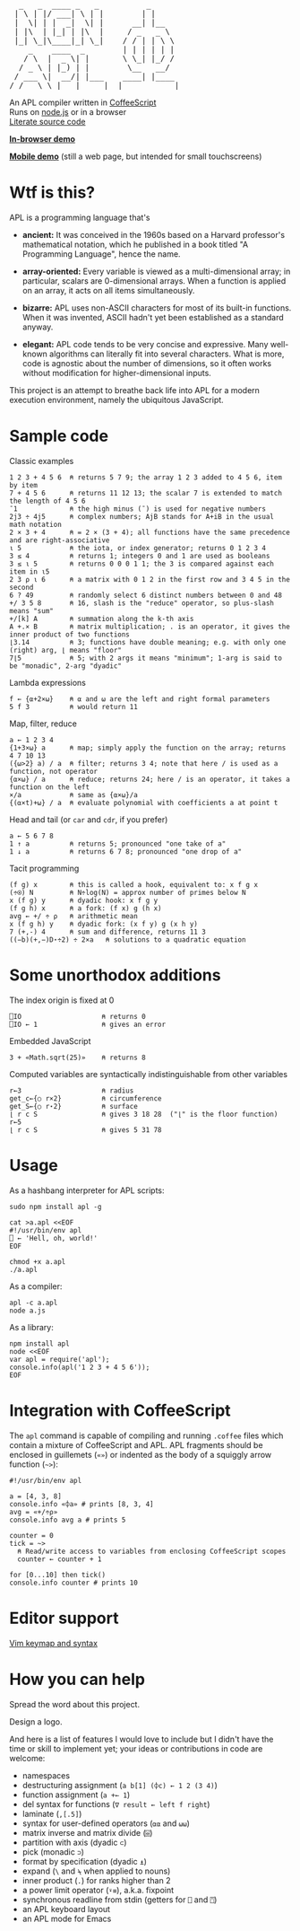 <pre>
  _   _  ____ _   _          _
 | \ | |/ ___| \ | |        | |
 |  \| | |  _|  \| |      __| |__
 | |\  | |_| | |\  |     / _   _ \
 |_| \_|\____|_| \_|    / / | | \ \
    _    ____  _        | | | | | |
   / \  |  _ \| |       \ \_| |_/ /
  / _ \ | |_) | |        \__   __/
 / ___ \|  __/| |___    ____| |____
/_/   \_\_|   |_____|  |___________|
</pre>

An APL compiler written in [CoffeeScript](http://jashkenas.github.com/coffee-script/)<br/>
Runs on [node.js](http://nodejs.org/) or in a browser<br/>
[Literate source code](http://ngn.github.com/apl/docs/vocabulary.html)

**[In-browser demo](http://ngn.github.com/apl/web/index.html)**

**[Mobile demo](http://ngn.github.com/apl/m/index.html)** (still a web page,
but intended for small touchscreens)

# Wtf is this?

APL is a programming language that's

* **ancient:** It was conceived in the 1960s based on a Harvard professor's
  mathematical notation, which he published in a book titled "A Programming
  Language", hence the name.

* **array-oriented:** Every variable is viewed as a multi-dimensional array; in
  particular, scalars are 0-dimensional arrays.  When a function is applied on
  an array, it acts on all items simultaneously.

* **bizarre:** APL uses non-ASCII characters for most of its built-in
  functions.  When it was invented, ASCII hadn't yet been established as a
  standard anyway.

* **elegant:** APL code tends to be very concise and expressive.  Many
  well-known algorithms can literally fit into several characters.  What is
  more, code is agnostic about the number of dimensions, so it often works
  without modification for higher-dimensional inputs.

This project is an attempt to breathe back life into APL for a modern
execution environment, namely the ubiquitous JavaScript.

# Sample code

Classic examples

    1 2 3 + 4 5 6  ⍝ returns 5 7 9; the array 1 2 3 added to 4 5 6, item by item
    7 + 4 5 6      ⍝ returns 11 12 13; the scalar 7 is extended to match the length of 4 5 6
    ¯1             ⍝ the high minus (¯) is used for negative numbers
    2j3 ÷ 4j5      ⍝ complex numbers; AjB stands for A+iB in the usual math notation
    2 × 3 + 4      ⍝ = 2 × (3 + 4); all functions have the same precedence and are right-associative
    ⍳ 5            ⍝ the iota, or index generator; returns 0 1 2 3 4
    3 ≤ 4          ⍝ returns 1; integers 0 and 1 are used as booleans
    3 ≤ ⍳ 5        ⍝ returns 0 0 0 1 1; the 3 is compared against each item in ⍳5
    2 3 ⍴ ⍳ 6      ⍝ a matrix with 0 1 2 in the first row and 3 4 5 in the second
    6 ? 49         ⍝ randomly select 6 distinct numbers between 0 and 48
    +/ 3 5 8       ⍝ 16, slash is the "reduce" operator, so plus-slash means "sum"
    +/[k] A        ⍝ summation along the k-th axis
    A +.× B        ⍝ matrix multiplication; . is an operator, it gives the inner product of two functions
    ⌊3.14          ⍝ 3; functions have double meaning; e.g. with only one (right) arg, ⌊ means "floor"
    7⌊5            ⍝ 5; with 2 args it means "minimum"; 1-arg is said to be "monadic", 2-arg "dyadic"

Lambda expressions

    f ← {⍺+2×⍵}    ⍝ ⍺ and ⍵ are the left and right formal parameters
    5 f 3          ⍝ would return 11

Map, filter, reduce

    a ← 1 2 3 4
    {1+3×⍵} a      ⍝ map; simply apply the function on the array; returns 4 7 10 13
    ({⍵>2} a) / a  ⍝ filter; returns 3 4; note that here / is used as a function, not operator
    {⍺×⍵} / a      ⍝ reduce; returns 24; here / is an operator, it takes a function on the left
    ×/a            ⍝ same as {⍺×⍵}/a
    {(⍺×t)+⍵} / a  ⍝ evaluate polynomial with coefficients a at point t

Head and tail (or `car` and `cdr`, if you prefer)

    a ← 5 6 7 8
    1 ↑ a          ⍝ returns 5; pronounced "one take of a"
    1 ↓ a          ⍝ returns 6 7 8; pronounced "one drop of a"

Tacit programming

    (f g) x        ⍝ this is called a hook, equivalent to: x f g x
    (÷⍟) N         ⍝ N÷log(N) = approx number of primes below N
    x (f g) y      ⍝ dyadic hook: x f g y
    (f g h) x      ⍝ a fork: (f x) g (h x)
    avg ← +/ ÷ ⍴   ⍝ arithmetic mean
    x (f g h) y    ⍝ dyadic fork: (x f y) g (x h y)
    7 (+,-) 4      ⍝ sum and difference, returns 11 3
    ((−b)(+,−)D⋆÷2) ÷ 2×a   ⍝ solutions to a quadratic equation


# Some unorthodox additions

The index origin is fixed at 0

    ⎕IO                    ⍝ returns 0
    ⎕IO ← 1                ⍝ gives an error

Embedded JavaScript

    3 + «Math.sqrt(25)»    ⍝ returns 8

Computed variables are syntactically indistinguishable from other variables

    r←3                    ⍝ radius
    get_c←{○ r×2}          ⍝ circumference
    get_S←{○ r⋆2}          ⍝ surface
    ⌊ r c S                ⍝ gives 3 18 28  ("⌊" is the floor function)
    r←5
    ⌊ r c S                ⍝ gives 5 31 78

# Usage

As a hashbang interpreter for APL scripts:

    sudo npm install apl -g

    cat >a.apl <<EOF
    #!/usr/bin/env apl
    ⎕ ← 'Hell, oh, world!'
    EOF

    chmod +x a.apl
    ./a.apl

As a compiler:

    apl -c a.apl
    node a.js

As a library:

    npm install apl
    node <<EOF
    var apl = require('apl');
    console.info(apl('1 2 3 + 4 5 6'));
    EOF

# Integration with CoffeeScript

The `apl` command is capable of compiling and running `.coffee` files which
contain a mixture of CoffeeScript and APL.  APL fragments should be enclosed in
guillemets (`«»`) or indented as the body of a squiggly arrow function (`~>`):

    #!/usr/bin/env apl

    a = [4, 3, 8]
    console.info «⌽a» # prints [8, 3, 4]
    avg = «+/÷⍴»
    console.info avg a # prints 5

    counter = 0
    tick = ~>
      ⍝ Read/write access to variables from enclosing CoffeeScript scopes
      counter ← counter + 1

    for [0...10] then tick()
    console.info counter # prints 10

# Editor support

[Vim keymap and syntax](https://github.com/ngn/vim-apl)

# How you can help

Spread the word about this project.

Design a logo.

And here is a list of features I would love to include but I didn't have the
time or skill to implement yet; your ideas or contributions in code are
welcome:

* namespaces
* destructuring assignment (`a b[1] (⌽c) ← 1 2 (3 4)`)
* function assignment (`a +← 1`)
* del syntax for functions (`∇ result ← left f right`)
* laminate (`,[.5]`)
* syntax for user-defined operators (`⍺⍺` and `⍵⍵`)
* matrix inverse and matrix divide (`⌹`)
* partition with axis (dyadic `⊂`)
* pick (monadic `⊃`)
* format by specification (dyadic `⍎`)
* expand (`\` and `⍀` when applied to nouns)
* inner product (`.`) for ranks higher than 2
* a power limit operator (`⍣≡`), a.k.a. fixpoint
* synchronous readline from stdin (getters for `⎕` and `⍞`)
* an APL keyboard layout
* an APL mode for Emacs
